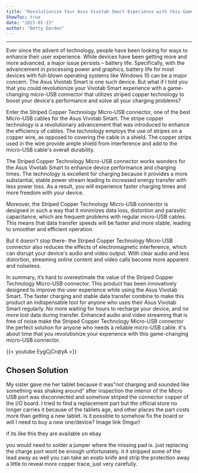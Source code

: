 ```yaml
---
title: "Revolutionize Your Asus Vivotab Smart Experience with this Game-Changing Micro USB Connector - You Won't Believe How Striped Copper Technology Can Boost Your Performance!"
ShowToc: true 
date: "2023-01-13"
author: "Betty Darden"
---
```

*****
Ever since the advent of technology, people have been looking for ways to enhance their user experience. While devices have been getting more and more advanced, a major issue persists – battery life. Specifically, with the advancement in processing power and graphics, battery life for most devices with full-blown operating systems like Windows 10 can be a major concern. The Asus Vivotab Smart is one such device. But what if I told you that you could revolutionize your Vivotab Smart experience with a game-changing micro-USB connector that utilizes striped copper technology to boost your device's performance and solve all your charging problems?

Enter the Striped Copper Technology Micro-USB connector, one of the best Micro-USB cables for the Asus Vivotab Smart. The stripe copper technology is a revolutionary advancement that was introduced to enhance the efficiency of cables. The technology employs the use of stripes on a copper wire, as opposed to covering the cable in a shield. The copper strips used in the wire provide ample shield from interference and add to the micro-USB cable's overall durability.

The Striped Copper Technology Micro-USB connector works wonders for the Asus Vivotab Smart to enhance device performance and charging times. The technology is excellent for charging because it provides a more substantial, stable power stream leading to increased energy transfer with less power loss. As a result, you will experience faster charging times and more freedom with your device.

Moreover, the Striped Copper Technology Micro-USB connector is designed in such a way that it minimizes data loss, distortion and parasitic capacitance, which are frequent problems with regular micro-USB cables. This means that data transfer speeds will be faster and more stable, leading to smoother and efficient operation.

But it doesn't stop there- the Striped Copper Technology Micro-USB connector also reduces the effects of electromagnetic interference, which can disrupt your device's audio and video output. With clear audio and less distortion, streaming online content and video calls become more apparent and noiseless.

In summary, it’s hard to overestimate the value of the Striped Copper Technology Micro-USB connector. This product has been innovatively designed to improve the user experience while using the Asus Vivotab Smart. The faster charging and stable data transfer combine to make this product an indispensable tool for anyone who uses their Asus Vivotab Smart regularly. No more waiting for hours to recharge your device, and no more lost data during transfer. Enhanced audio and video streaming that is free of noise make the Striped Copper Technology Micro-USB connector the perfect solution for anyone who needs a reliable micro-USB cable. It's about time that you revolutionize your experience with this game-changing micro-USB connector.

{{< youtube EygCjCrqtyA >}} 



## Chosen Solution
 My sister gave me her tablet because it was"not charging and sounded like something was shaking around" after inspection the interior of the Micro USB port was disconnected and somehow striped the connector copper of the I/O board. I tried to find a replacement part but the official store no longer carries it because of the tablets age, and other places the part costs more than getting a new tablet.  Is it possible to somehow fix the board or will I need to buy a new one/device?
Image link (Imgur)

 if its like this they are available on ebay

 you would need to solder a jumper where the missing pad is. just replacing the charge port wont be enough unfortunately. it it stripped some of the lead away as well you can take an exato knife and strip the protection away a little to reveal more copper trace, just very carefully.




